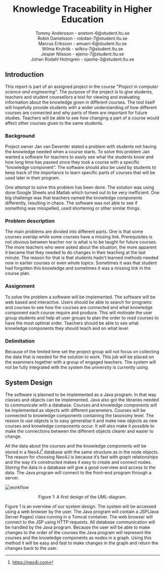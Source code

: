 <center><h1>Knowledge Traceability in Higher Education</h1>
<p>Tommy Andersson - anetom-6@student.ltu.se<br>
Robin Danielsson - robdan-7@student.ltu.se<br>
Marcus Eriksson - amueri-6@student.ltu.se<br>
Wilma Krutrök - wilkru-7@student.ltu.se<br>
Jesper Nilsson - ejeino-7@student.ltu.se<br>
Johan Rodahl Holmgren - ojaohe-3@student.ltu.se<br></p>
</center>

## Introduction
This report is part of an assigned project in the course "<i>Project in computer science and engineering</i>". The purpose of the project is to give students, teachers and student counsellors a tool for viewing and evaluating information about the knowledge given in different courses. The tool itself will hopefully provide students with a wider understanding of how different courses are connected and why parts of them are important for future studies. Teachers will be able to see how changing a part of a course would affect other courses given to the same students.

### Background

Project owner Jan van Deventer stated a problem with students not having the knowledge needed when a course starts. To solve this problem Jan wanted a software for teachers to easily see what the students know and how long time has passed since they took a course with a specific “knowledge component”. The software should also be used by students to keep track of the importance to learn specific parts of courses that will be used later in their program. 

One attempt to solve this problem has been done. The solution was using done Google Sheets and Matlab which turned out to be very inefficient. One big challenge was that teachers named the knowledge components differently, resulting in chaos. The software was not able to see if something was misspelled, used shortening or other similar things. 


### Problem description
The main problems are divided into different parts. One is that some courses overlap while some courses have a missing link. Prerequisites is not obvious between teacher nor is what is to be taught for future courses. The more teachers who were asked about the situation, the more apparent it became that they needed to do changes in their teaching at the last minute. The reason for that is that students hadn't learned methods needed now in earlier courses or even whole topics. Sometimes it was that student had forgotten this knowledge and sometimes it was a missing link in the course plan.

### Assignment

To solve the problem a software will be implemented. The software will be web based and interactive. Users should be able to search for programs and courses to see how the courses are connected and what knowledge component each course require and produce. This will motivate the user group students and help all user groups to plan the order to read courses to have the most optimal order. Teachers should be able to see what knowledge components they should teach and on what level. 

### Delimitation

Because of the limited time set the project group will not focus on collecting the data that is needed for the solution to work. This job will be placed on the examiners together with a group of engaged teachers. The system will not be fully integrated with the system the university is currently using. 

## System Design
The software is planned to be implemented as a Java program. In that way classes and objects can be implemented. Java also got the libraries needed to communicate with a database. Courses and knowledge components will be implemented as objects with different parameters. Courses will be connected to knowledge components containing the taxonomy level. The reason to use objects is to easy generalise it and make new objects as new courses and knowledge components occur. It will also make it possible to make the connections between the different objects clearer and easier to change. 


All the data about the courses and the knowledge components will be stored in a Neo4J[^1] database with the same structure as in the node objects. The reason for choosing Neo4J is because it’s fast with graph relationships and the way it’s constructed makes it easy to create and connect nodes. Storing the data in a database will give a good overview and access to the data. The Java program will connect to the front-end program through a server.

![workflow](../master/Resources/Git_workflow-page-001.jpg)
<center>
Figure 1: A first design of the UML-diagram.
</center>

Figure 1 is an overview of our system design. The system will be accessed using a web browser by the user. The Java program will contain a JSP(Java Server Pages) class running in a Tomcat container. The web browser will connect to the JSP using HTTP requests. All database communication will be handled by the Java program.  Because the user will be able to make changes to the order of the courses the Java program will represent the courses and the knowledge components as nodes in a graph. Using this method it will be easy and fast to make changes in the graph and return the changes back to the user.


[^1]:https://neo4j.com

